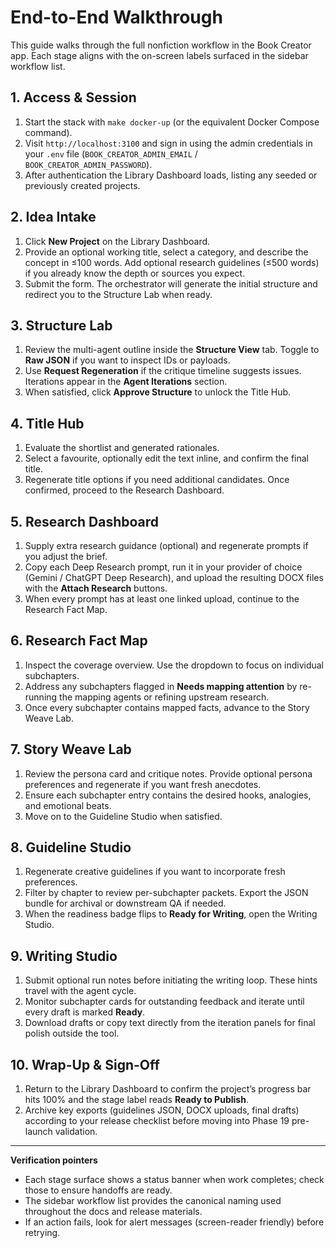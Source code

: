 # End-to-End Walkthrough

This guide walks through the full nonfiction workflow in the Book Creator app. Each stage aligns with the on-screen labels surfaced in the sidebar workflow list.

## 1. Access & Session
1. Start the stack with `make docker-up` (or the equivalent Docker Compose command).
2. Visit `http://localhost:3100` and sign in using the admin credentials in your `.env` file (`BOOK_CREATOR_ADMIN_EMAIL` / `BOOK_CREATOR_ADMIN_PASSWORD`).
3. After authentication the Library Dashboard loads, listing any seeded or previously created projects.

## 2. Idea Intake
1. Click **New Project** on the Library Dashboard.
2. Provide an optional working title, select a category, and describe the concept in ≤100 words. Add optional research guidelines (≤500 words) if you already know the depth or sources you expect.
3. Submit the form. The orchestrator will generate the initial structure and redirect you to the Structure Lab when ready.

## 3. Structure Lab
1. Review the multi-agent outline inside the **Structure View** tab. Toggle to **Raw JSON** if you want to inspect IDs or payloads.
2. Use **Request Regeneration** if the critique timeline suggests issues. Iterations appear in the **Agent Iterations** section.
3. When satisfied, click **Approve Structure** to unlock the Title Hub.

## 4. Title Hub
1. Evaluate the shortlist and generated rationales.
2. Select a favourite, optionally edit the text inline, and confirm the final title.
3. Regenerate title options if you need additional candidates. Once confirmed, proceed to the Research Dashboard.

## 5. Research Dashboard
1. Supply extra research guidance (optional) and regenerate prompts if you adjust the brief.
2. Copy each Deep Research prompt, run it in your provider of choice (Gemini / ChatGPT Deep Research), and upload the resulting DOCX files with the **Attach Research** buttons.
3. When every prompt has at least one linked upload, continue to the Research Fact Map.

## 6. Research Fact Map
1. Inspect the coverage overview. Use the dropdown to focus on individual subchapters.
2. Address any subchapters flagged in **Needs mapping attention** by re-running the mapping agents or refining upstream research.
3. Once every subchapter contains mapped facts, advance to the Story Weave Lab.

## 7. Story Weave Lab
1. Review the persona card and critique notes. Provide optional persona preferences and regenerate if you want fresh anecdotes.
2. Ensure each subchapter entry contains the desired hooks, analogies, and emotional beats.
3. Move on to the Guideline Studio when satisfied.

## 8. Guideline Studio
1. Regenerate creative guidelines if you want to incorporate fresh preferences.
2. Filter by chapter to review per-subchapter packets. Export the JSON bundle for archival or downstream QA if needed.
3. When the readiness badge flips to **Ready for Writing**, open the Writing Studio.

## 9. Writing Studio
1. Submit optional run notes before initiating the writing loop. These hints travel with the agent cycle.
2. Monitor subchapter cards for outstanding feedback and iterate until every draft is marked **Ready**.
3. Download drafts or copy text directly from the iteration panels for final polish outside the tool.

## 10. Wrap-Up & Sign-Off
1. Return to the Library Dashboard to confirm the project’s progress bar hits 100% and the stage label reads **Ready to Publish**.
2. Archive key exports (guidelines JSON, DOCX uploads, final drafts) according to your release checklist before moving into Phase 19 pre-launch validation.

---

**Verification pointers**
- Each stage surface shows a status banner when work completes; check those to ensure handoffs are ready.
- The sidebar workflow list provides the canonical naming used throughout the docs and release materials.
- If an action fails, look for alert messages (screen-reader friendly) before retrying.
